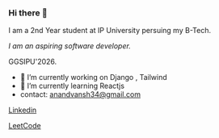 ### Hi there 👋
I am a 2nd Year student at IP University persuing my B-Tech.

*I am an aspiring software developer.*

GGSIPU'2026.

- 🔭 I’m currently working on  Django , Tailwind
- 🌱 I’m currently learning Reactjs
- contact: anandvansh34@gmail.com

[Linkedin](https://www.linkedin.com/in/anandvansh/)

[LeetCode](https://leetcode.com/anandvansh34/)
